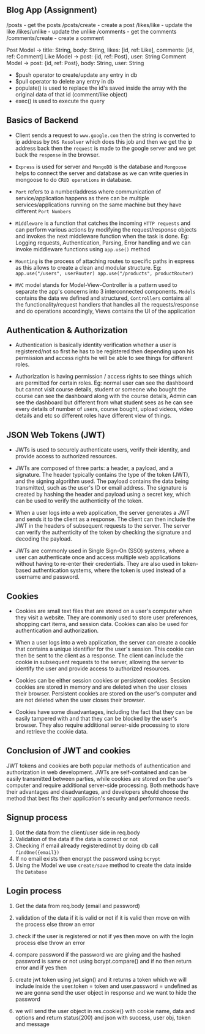 Blog App (Assignment)
---------------------
/posts - get the posts
/posts/create - create a post
/likes/like - update the like
/likes/unlike - update the unlike
/comments - get the comments
/comments/create - create a comment

Post Model -> title: String, body: String, likes: [id, ref: Like], comments: [id, ref: Comment]
Like Model -> post: {id, ref: Post}, user: String
Comment Model -> post: {id, ref: Post}, body: String, user: String

- $push operator to create/update any entry in db
- $pull operator to delete any entry in db
- populate() is used to replace the id's saved inside the array with the original data of that id (comment/like object)
- exec() is used to execute the query

Basics of Backend
-----------------
- Client sends a request to `www.google.com` then the string is converted to ip address by `DNS Resolver` which does this job and then we get the ip address back then the `request` is made to the google server and we get back the `response` in the browser.

- `Express` is used for server and `MongoDB` is the database and `Mongoose` helps to connect the server and database as we can write queries in mongoose to do `CRUD operations` in database.

- `Port` refers to a number/address where communication of service/application happens as there can be multiple services/applications running on the same machine but they have different `Port Numbers`

- `Middleware` is a function that catches the incoming `HTTP requests` and can perform various actions by modifying the request/response objects and invokes the next middleware function when the task is done. Eg: Logging requests, Authentication, Parsing, Error handling and we can invoke middleware functions using `app.use()` method

- `Mounting` is the process of attaching routes to specific paths in express as this allows to create a clean and modular structure. Eg: ``` app.use("/users", userRouter)
app.use("/products", productRouter) ```

- `MVC` model stands for Model-View-Controller is a pattern used to separate the app's concerns into 3 interconnected components. `Models` contains the data we defined and structured, `Controllers` contains all the functionality/request handlers that handles all the requests/response and do operations accordingly, Views contains the UI of the application

Authentication & Authorization
-------------------------------
- Authentication is basically identity verification whether a user is registered/not so first he has to be registered then depending upon his permission and access rights he will be able to see things for different roles.

- Authorization is having permission / access rights to see things which are permitted for certain roles. Eg: normal user can see the dashboard but cannot visit course details, student or someone who bought the course can see the dashboard along with the course details, Admin can see the dashboard but different from what student sees as he can see every details of number of users, course bought, upload videos, video details and etc so different roles have different view of things.

JSON Web Tokens (JWT)
---------------------
- JWTs is used to securely authenticate users, verify their identity, and provide access to authorized resources.

- JWTs are composed of three parts: a header, a payload, and a signature. The header typically contains the type of the token (JWT), and the signing algorithm used. The payload contains the data being transmitted, such as the user's ID or email address. The signature is created by hashing the header and payload using a secret key, which can be used to verify the authenticity of the token.

- When a user logs into a web application, the server generates a JWT and sends it to the client as a response. The client can then include the JWT in the headers of subsequent requests to the server. The server can verify the authenticity of the token by checking the signature and decoding the payload.

- JWTs are commonly used in Single Sign-On (SSO) systems, where a user can authenticate once and access multiple web applications without having to re-enter their credentials. They are also used in token-based authentication systems, where the token is used instead of a username and password.

Cookies
-------
- Cookies are small text files that are stored on a user's computer when they visit a website. They are commonly used to store user preferences, shopping cart items, and session data. Cookies can also be used for authentication and authorization.

- When a user logs into a web application, the server can create a cookie that contains a unique identifier for the user's session. This cookie can then be sent to the client as a response. The client can include the cookie in subsequent requests to the server, allowing the server to identify the user and provide access to authorized resources.

- Cookies can be either session cookies or persistent cookies. Session cookies are stored in memory and are deleted when the user closes their browser. Persistent cookies are stored on the user's computer and are not deleted when the user closes their browser.

- Cookies have some disadvantages, including the fact that they can be easily tampered with and that they can be blocked by the user's browser. They also require additional server-side processing to store and retrieve the cookie data.

Conclusion of JWT and cookies
------------------------------
JWT tokens and cookies are both popular methods of authentication and authorization in web development. JWTs are self-contained and can be easily transmitted between parties, while cookies are stored on the user's computer and require additional server-side processing. Both methods have their advantages and disadvantages, and developers should choose the method that best fits their application's security and performance needs.

Signup process
--------------
1. Got the data from the client/user side in req.body
2. Validation of the data if the data is correct or not
3. Checking if email already registered/not by doing db call `findOne({email})`
4. If no email exists then encrypt the password using `bcrypt`
5. Using the Model we use `create/save` method to create the data inside the `Database`

Login process
-------------
1. Get the data from req.body (email and password)

2. validation of the data if it is valid or not if it is valid then move on 
with the process else throw an error

3. check if the user is registered or not if yes then move on with the login 
process else throw an error

4. compare password if the password we are giving and the hashed password
is same or not using bcrypt.compare() and if no then return error and if yes then

5. create jwt token using jwt.sign() and it returns a token which we will include
inside the user.token = token and user.password = undefined as we are gonna send
the user object in response and we want to hide the password

6. we will send the user object in res.cookie() with cookie name, data and options and
return status(200) and json with success, user obj, token and message